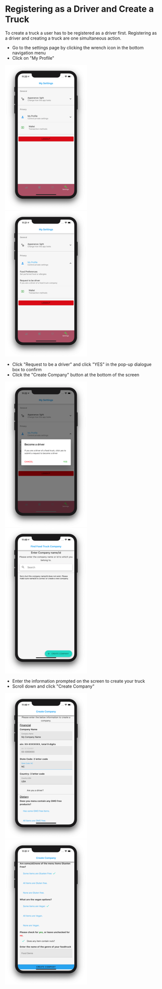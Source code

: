 # Registering as a Driver and Create a Truck

To create a truck a user has to be registered as a driver first. Registering as a driver and creating a truck are one simultaneous action.

- Go to the settings page by clicking the wrench icon in the bottom navigation menu
- Click on "My Profile" 

<img src="https://raw.githubusercontent.com/FoodMobile/Docs/master/docs/user_docs_images/settings.png" heigth="475" width="267.5">
<img src="https://raw.githubusercontent.com/FoodMobile/Docs/master/docs/user_docs_images/settings_ext.png" heigth="475" width="267.5">

- Click "Request to be a driver" and click "YES" in the pop-up dialogue box to confirm
- Click the "Create Company" button at the bottom of the screen

<img src="https://raw.githubusercontent.com/FoodMobile/Docs/master/docs/user_docs_images/create_truck_confirm.PNG" heigth="475" width="267.5">
<img src="https://raw.githubusercontent.com/FoodMobile/Docs/master/docs/user_docs_images/create_truck2.png" heigth="475" width="267.5">

- Enter the information prompted on the screen to create your truck
- Scroll down and click "Create Company"

<img src="https://raw.githubusercontent.com/FoodMobile/Docs/master/docs/user_docs_images/create_truck_info.png" heigth="475" width="267.5">
<img src="https://raw.githubusercontent.com/FoodMobile/Docs/master/docs/user_docs_images/create_truck3.png" heigth="475" width="267.5">
